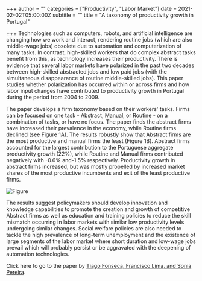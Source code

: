 +++
author = ""
categories = ["Productivity", "Labor Market"]
date = 2021-02-02T05:00:00Z
subtitle = ""
title = "A taxonomy of productivity growth in Portugal"

+++
Technologies such as computers, robots, and artificial intelligence are changing how we work and interact, rendering routine jobs (which are also middle-wage jobs) obsolete due to automation and computerization of many tasks. In contrast, high-skilled workers that do complex abstract tasks benefit from this, as technology increases their productivity. There is evidence that several labor markets have polarized in the past two decades between high-skilled abstracted jobs and low paid jobs (with the simultaneous disappearance of routine middle-skilled jobs). This paper studies whether polarization has occurred within or across firms and how labor input changes have contributed to productivity growth in Portugal during the period from 2004 to 2009.

The paper develops a firm taxonomy based on their workers' tasks. Firms can be focused on one task - Abstract, Manual, or Routine - on a combination of tasks, or have no focus. The paper finds the abstract firms have increased their prevalence in the economy, while Routine firms declined (see Figure 1A). The results robustly show that Abstract firms are the most productive and manual firms the least (Figure 1B). Abstract firms accounted for the largest contribution to the Portuguese aggregate productivity growth (22%), while Routine and Manual firms contributed negatively with -0.6% and-1.5% respectively. Productivity growth in abstract firms increased, but was mostly propelled by increased market shares of the most productive incumbents and exit of the least productive firms.

![Figure](https://res.cloudinary.com/portuguese-economic-journal/image/upload/v1612273622/research_report/Portuguese_Economy_Research_Report_Blog_z55a6o.jpg)

The results suggest policymakers should develop innovation and knowledge capabilities to promote the creation and growth of competitive Abstract firms as well as education and training policies to reduce the skill mismatch occurring in labor markets with similar low productivity levels undergoing similar changes. Social welfare policies are also needed to tackle the high prevalence of long-term unemployment and the existence of large segments of the labor market where short duration and low-wage jobs prevail which will probably persist or be aggravated with the deepening of automation technologies.

Click here to go to the paper by [Tiago Fonseca, Francisco Lima, and Sonia Pereira](https://doi.org/10.1016/j.respol.2017.11.004).